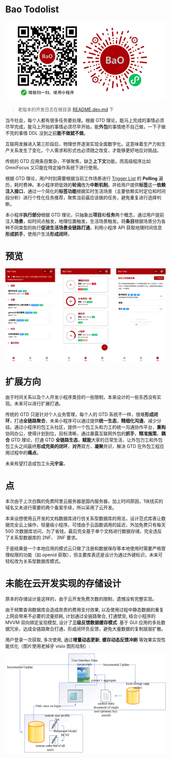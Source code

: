 # Bao Todolist 


![QR-code](./.res/wx_code.png)

> 老版本的开发日志在根目录 [README.dev.md](./README.dev.md) 下

当今社会，每个人都有很多任务要处理。根据 GTD 理论，能马上完成的事情必须尽早完成，能马上开始的事情必须尽早开始，能**外包**的事情绝不自己做，一下子做不完的事情 DDL 没到之前**能不做就不做**。

互联网发展进入第三阶段后，物理世界逐渐实现全面数字化。这意味着生产力和生产关系发生了变化，个人需求和形式也必须随之改变，才能够更好地应对挑战。

传统的 GTD 应用条目繁杂，不够聚焦，缺乏**上下文**功能，而高级程序比如 OmniFocus 又只能在特定操作系统下进行使用。

根据 GTD 理论，用户时刻需要根据当前工作场景进行 [Trigger List](https://www.google.com/url?sa=t&rct=j&q=&esrc=s&source=web&cd=&cad=rja&uact=8&ved=2ahUKEwiyk7_zqvT0AhWXdHAKHfBsDpAQFnoECAIQAQ&url=https%3A%2F%2Fgettingthingsdone.com%2Fwp-content%2Fuploads%2F2014%2F10%2FMind_Sweep_Trigger_List.pdf&usg=AOvVaw0AJdqt9gZ47GT3h6XUAhrQ) 的 **Polling** 遍历，耗时费神。本小程序把低效的**轮询**改为**中断机制**。并给用户提供**标签**这一**依赖注入接口**，通过一个简化的**标签功能**根据实时生活场景（主要依赖实时定位和时间段分析）进行个性化任务推荐，聚焦当前最应该做的任务，避免重复进行选择判断。

本小程序**执行部分**根据 GTD 理论，只抽象出**项目**和**任务**两个概念，通过用户提前注入**场景**，如时间点触发，地理位置触发，生活场景触发。将**条目**根据场景分为各种不同类型的执行**促进生活场景全链路打通**，利用小程序 API 获取地理时间信息**形成抓手**，使用户生活**形成闭环**。

# 预览

![preview](./.res/preview.png)

# 扩展方向

由于时间关系以及个人开发小程序类目的一些限制，本来设计的一些东西没有实现。未来可以进行扩展打通。

传统的 GTD 只是针对个人业务管理，每个人的 GTD 系统不一样，很难**形成闭环**，打通**全链路聚合**，未来小程序可以通过提供**统一生态**，**精细化沟通**，减少分歧。通过小程序的包工头社区，提供一个包工头和力工的统一沟通协作平台，**重构**协同办公，使得计划到位，目标清晰，通过暴露互联网外包的**抓手**，**精准施策**，**耦合** GTD 理论，打通 GTD **全链路生态**，**赋能**大家的日常生活，让外包力工和外包包工头之间最终**形成完美的闭环**，**对齐**双方，**凝聚**共识，解决 GTD 在外包工程应用过程中的**痛点**。

未来有望打造成包工头**元宇宙**。

# 点

本次由于上次白飘的免费阿里云服务器是国内服务器，加上时间原因，1块钱买的域名又未进行需要的两个备案手续，所以采用了云开发。

本来设想使用云开发的文档数据库进行仿关系型数据库的用法，设计范式库表让数据完全云上操作，轻量级小程序。可惜由于云函数调用的延迟，外加免费只有每天 500 次数据库访问，为了省钱，最后完全基于单个文档进行数据存储，完全违反了关系型数据库的 2NF、 3NF 要求。

于是结果是一个本地应用的模式云只做了注册和数据保存等本地使用时需要严格管理权限的功能（如 openid 获取），但主要库表还是设计为通过外键标识，未来可轻松改为关系型数据库模式。


# 未能在云开发实现的存储设计

原本的存储设计是这样的，由于云开发免费次数的限制，遗憾没有完整实现。

由于频繁查询数据库会造成昂贵的费用支付效果, 以及使用过程中静态数据的重复上网会带来不必要的流量损耗, 计划通过全链路聚合, 打通壁垒, 结合小程序的 MVVM 双向绑定呈现模型, 设计了**三级反馈数据缓存模式**. 基于 GUI 应用的多处数据冗余，达成全链路聚合打通，形成闭环负反馈，避免大量数据的复制层层扩散。

用户登录一次获取, 多次使用, 通过**增量动态更新**, **缓存动态反馈冲刷** 等效果实现性能优化（图片使用老掉牙 visio 图形绘制）:

![storage](./.res/storage.png)
